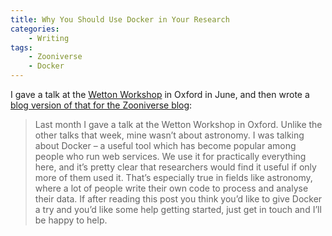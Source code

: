 ```yaml
---
title: Why You Should Use Docker in Your Research
categories:
    - Writing
tags:
    - Zooniverse
    - Docker
---
```


I gave a talk at the [Wetton Workshop](https://wetton.web.ox.ac.uk/) in Oxford
in June, and then wrote a [blog version of that for the Zooniverse
blog](https://blog.zooniverse.org/2018/07/17/why-you-should-use-docker-in-your-research/):

> Last month I gave a talk at the Wetton Workshop in Oxford. Unlike the other
> talks that week, mine wasn’t about astronomy. I was talking about Docker – a
> useful tool which has become popular among people who run web services. We use
> it for practically everything here, and it’s pretty clear that researchers
> would find it useful if only more of them used it. That’s especially true in
> fields like astronomy, where a lot of people write their own code to process
> and analyse their data. If after reading this post you think you’d like to
> give Docker a try and you’d like some help getting started, just get in touch
> and I’ll be happy to help.

